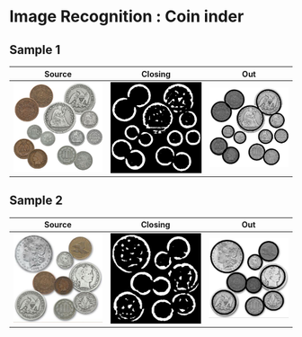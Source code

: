 # Image Recognition : Coin inder

## Sample 1

| Source                          | Closing                               | Out                           |
| ------------------------------- | ------------------------------------- | ----------------------------- |
| ![src.png](./images/coins1.jpg) | ![closing.png](./images/closing1.jpg) | ![out.png](./images/out1.jpg) |

## Sample 2

| Source                          | Closing                               | Out                           |
| ------------------------------- | ------------------------------------- | ----------------------------- |
| ![src.png](./images/coins2.jpg) | ![closing.png](./images/closing2.jpg) | ![out.png](./images/out2.jpg) |
